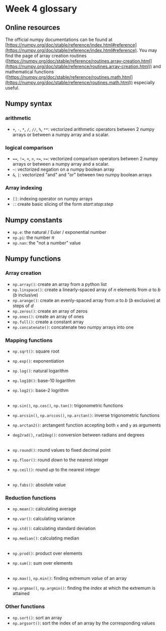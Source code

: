 # Week 4 glossary

## Online resources

The official numpy documentations can be found at [https://numpy.org/doc/stable/reference/index.html#reference](https://numpy.org/doc/stable/reference/index.html#reference). You may find the page of array creation routines ([https://numpy.org/doc/stable/reference/routines.array-creation.html](https://numpy.org/doc/stable/reference/routines.array-creation.html)) and mathematical functions ([https://numpy.org/doc/stable/reference/routines.math.html](https://numpy.org/doc/stable/reference/routines.math.html)) especially useful.

## Numpy syntax

### arithmetic

+ `+`, `-`, `*`, `/`, `//`, `%`, `**`: vectorized arithmetic operators between 2 numpy arrays or between a numpy array and a scalar.

### logical comparison

+ `==`, `!=`, `<`, `>`, `<=`, `>=`: vectorized comparison operators between 2 numpy arrays or between a numpy array and a scalar.
+ `~`: vectorized negation on a numpy boolean array
+ `&`, `|`: vectorized "and" and "or" between two numpy boolean arrays

### Array indexing

+ `[]`: indexing operator on numpy arrays
+ `:`: create basic slicing of the form _start_:_stop_:_step_

## Numpy constants

+ `np.e`: the natural / Euler / exponential number
+ `np.pi`: the number $\pi$
+ `np.nan`: the "not a number" value

## Numpy functions

### Array creation

+ `np.array()`: create an array from a python list
+ `np.linspace()`: create a linearly-spaced array of $n$ elements from $a$ to $b$ ($b$ inclusive)
+ `np.arange()`: create an evenly-spaced array from $a$ to $b$ ($b$ exclusive) at steps of $d$
+ `np.zeros()`: create an array of zeros
+ `np.ones()`: create an array of ones
+ `np.full()`: create a constant array
+ `np.concatenate()`: concatenate two numpy arrays into one

### Mapping functions

+ `np.sqrt()`:  square root
+ `np.exp()`: exponentiation
+ `np.log()`: natural logarithm
+ `np.log10()`: base-10 logarithm
+ `np.log2()`: base-2 logrithm<br><br>

+ `np.sin()`, `np.cos()`, `np.tan()`: trigonometric functions
+ `np.arcsin()`, `np.arccos()`, `np.arctan()`: inverse trigonometric functions
+ `np.arctan2()`: arctangent function accepting both `x` and `y` as arguments
+ `deg2rad()`, `rad2deg()`: conversion between radians and degrees<br><br>

+ `np.round()`: round values to fixed decimal point
+ `np.floor()`: round *down* to the nearest integer
+ `np.ceil()`: round *up* to the nearest integer<br><br>

+ `np.fabs()`: absolute value

### Reduction functions

+ `np.mean()`: calculating average
+ `np.var()`: calculating variance
+ `np.std()`: calculating standard deviation
+ `np.median()`: calculating median<br><br>

+ `np.prod()`: product over elements
+ `np.sum()`: sum over elements<br><br>

+ `np.max()`, `np.min()`: finding extremum *value* of an array
+ `np.argmax()`, `np.argmin()`: finding the *index* at which the extremum is attained

### Other functions

+ `np.sort()`: sort an array
+ `np.argsort()`: sort the index of an array by the corresponding values


